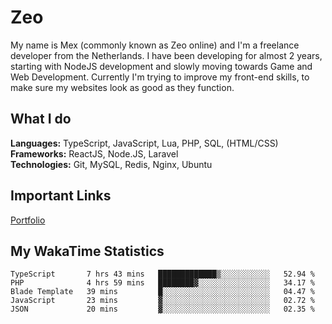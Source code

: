# Zeo
My name is Mex (commonly known as Zeo online) and I'm a freelance developer from the Netherlands. I have been developing for almost 2 years, starting with NodeJS development and slowly moving towards Game and Web Development. Currently I'm trying to improve my front-end skills, to make sure my websites look as good as they function.

## What I do
**Languages:** TypeScript, JavaScript, Lua, PHP, SQL, (HTML/CSS)<br/>
**Frameworks:** ReactJS, Node.JS, Laravel<br/>
**Technologies:** Git, MySQL, Redis, Nginx, Ubuntu<br/>

## Important Links
[Portfolio](https://zeodev.cc)

## My WakaTime Statistics
<!--START_SECTION:waka-->
```text
TypeScript       7 hrs 43 mins   █████████████▒░░░░░░░░░░░   52.94 % 
PHP              4 hrs 59 mins   ████████▓░░░░░░░░░░░░░░░░   34.17 % 
Blade Template   39 mins         █░░░░░░░░░░░░░░░░░░░░░░░░   04.47 % 
JavaScript       23 mins         ▓░░░░░░░░░░░░░░░░░░░░░░░░   02.72 % 
JSON             20 mins         ▓░░░░░░░░░░░░░░░░░░░░░░░░   02.35 % 
```
<!--END_SECTION:waka-->
